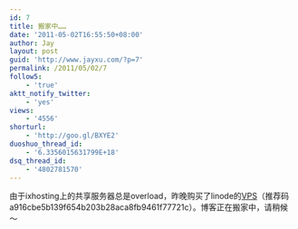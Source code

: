 ```yaml
---
id: 7
title: 搬家中……
date: '2011-05-02T16:55:50+08:00'
author: Jay
layout: post
guid: 'http://www.jayxu.com/?p=7'
permalink: /2011/05/02/7
follow5:
    - 'true'
aktt_notify_twitter:
    - 'yes'
views:
    - '4556'
shorturl:
    - 'http://goo.gl/BXYE2'
duoshuo_thread_id:
    - '6.3356015631799E+18'
dsq_thread_id:
    - '4802781570'
---
```


由于ixhosting上的共享服务器总是overload，昨晚购买了linode的<a href="http://www.linode.com/?r=a916cbe5b139f654b203b28aca8fb9461f77721c" target="_blank">VPS</a>（推荐码a916cbe5b139f654b203b28aca8fb9461f77721c）。博客正在搬家中，请稍候～